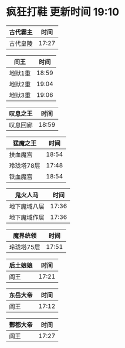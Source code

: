 # 疯狂打鞋 更新时间 19:10

| 古代霸主   | 时间    |
|--------|-------|
| 古代皇陵 | 17:27 |

| 间王   | 时间    |
|--------|-------|
| 地狱1重 | 18:59 |
| 地狱2重 | 19:04 |
| 地狱3重 | 19:06 |

| 叹息之王   | 时间    |
|--------|-------|
| 叹息回廊 | 18:59 |

| 猛魔之王   | 时间    |
|--------|-------|
| 扶血魔宫 | 18:54 |
| 玲珑塔78层 | 17:48 |
| 铁血魔宫 | 18:54 |

| 鬼火人马   | 时间    |
|--------|-------|
| 地下魔域八层 | 17:36 |
| 地下魔域作层 | 17:36 |

| 魔界统领   | 时间    |
|--------|-------|
| 玲珑塔75层 | 17:51 |

| 后土娘娘   | 时间    |
|--------|-------|
| 阎王 | 17:21 |

| 东岳大帝   | 时间    |
|--------|-------|
| 阎王 | 17:12 |

| 酆都大帝   | 时间    |
|--------|-------|
| 阎王 | 17:27 |